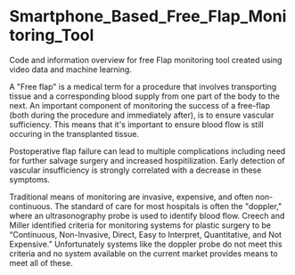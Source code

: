 # Smartphone_Based_Free_Flap_Monitoring_Tool
Code and information overview for free Flap monitoring tool created using video data and machine learning. 

A "Free flap" is a medical term for a procedure that involves transporting tissue and a corresponding blood supply from one part of the body to the next. An important component of monitoring the success of a free-flap (both during the procedure and immediately after), is to ensure vascular sufficiency. This means that it's important to ensure blood flow is still occuring in the transplanted tissue.

Postoperative flap failure can lead to multiple complications including need for further salvage surgery and increased hospitilization. Early detection of vascular insufficiency is strongly correlated with a decrease in these symptoms. 

Traditional means of monitoring are invasive, expensive, and often non-continuous. The standard of care for most hospitals is often the "doppler," where an ultrasonography probe is used to identify blood flow. Creech and Miller identified criteria for monitoring systems for plastic surgery to be “Continuous, Non-Invasive, Direct, Easy to Interpret, Quantitative, and Not Expensive.” Unfortunately systems like the doppler probe do not meet this criteria and no system available on the current market provides means to meet all of these. 

